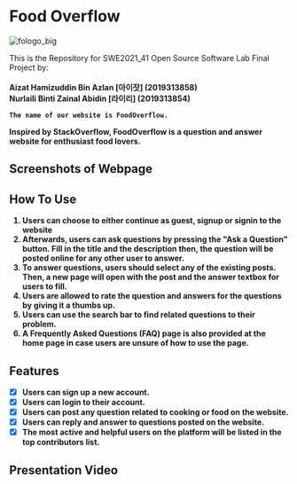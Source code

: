 <h1>Food Overflow</h1>

![fologo_big](https://user-images.githubusercontent.com/97009898/204909691-4d026364-f118-4eee-8d96-e9c59ef575dd.png)

This is the Repository for SWE2021_41 Open Source Software Lab Final Project by:<br><br>
<b>Aizat Hamizuddin Bin Azlan [아이잣]<b> (2019313858) <br>
<b>Nurlaili Binti Zainal Abidin [라이리]<b> (2019313854)
    
    The name of our website is FoodOverflow.
    
Inspired by StackOverflow, FoodOverflow is a question and answer website for enthusiast food lovers.

<h2>Screenshots of Webpage</h2>

<h2>How To Use</h2>
    <ol>
        <li>Users can choose to either continue as guest, signup or signin to the website<br></li>
        <li>Afterwards, users can ask questions by pressing the "Ask a Question" button. Fill in the title and the description then, the question will be posted online for any other user to answer.</li>
        <li>To answer questions, users should select any of the existing posts. Then, a new page will open with the post and the answer textbox for users to fill.</li>
        <li>Users are allowed to rate the question and answers for the questions by giving it a thumbs up.</li>
        <li>Users can use the search bar to find related questions to their problem.</li>
        <li>A Frequently Asked Questions (FAQ) page is also provided at the home page in case users are unsure of how to use the page.</li>
    </ol>

<h2>Features</h2>

- [x] Users can sign up a new account.
- [x] Users can login to their account.
- [x] Users can post any question related to cooking or food on the website.
- [x] Users can reply and answer to questions posted on the website.
- [x] The most active and helpful users on the platform will be listed in the top contributors list.

<h2>Presentation Video</h2>
